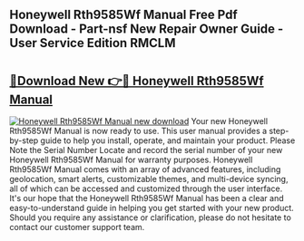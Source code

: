 ## Honeywell Rth9585Wf Manual Free Pdf Download - Part-nsf New Repair Owner Guide - User Service Edition RMCLM

# <h2><a href="http://bc45535.oget.top/?id=Honeywell+Rth9585Wf+Manual">🔗Download New 👉🔴 Honeywell Rth9585Wf Manual</a></h2>

[![Honeywell Rth9585Wf Manual new download](https://i.imgur.com/5g1atiW.png)](http://bc45535.oget.top/?id=Honeywell+Rth9585Wf+Manual)
Your new Honeywell Rth9585Wf Manual is now ready to use. This user manual provides a step-by-step guide to help you install, operate, and maintain your product. Please Note the Serial Number Locate and record the serial number of your new Honeywell Rth9585Wf Manual for warranty purposes. Honeywell Rth9585Wf Manual comes with an array of advanced features, including geolocation, smart alerts, customizable themes, and multi-device syncing, all of which can be accessed and customized through the user interface. It's our hope that the Honeywell Rth9585Wf Manual has been a clear and easy-to-understand guide in helping you get started with your new product. Should you require any assistance or clarification, please do not hesitate to contact our customer support team.
